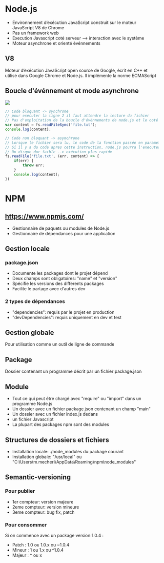 # Node.js
* Environnement d’exécution JavaScript construit sur le moteur JavaScript V8 de Chrome
* Pas un framework web
* Execution Javascript coté serveur --> interaction avec le système
* Moteur asynchrone et orienté événnements

## V8
Moteur d’exécution JavaScript open source de Google, écrit en C++ et utilisé dans Google Chrome et Node.js. Il implémente la norme ECMAScript

## Boucle d'événnement et mode asynchrone
![](https://github.com/mecheri/formation-angular/blob/master/Images/event-loop.jpg)

```javascript
// Code bloquant -> synchrone
// pour executer la ligne 2 il faut attendre la lecture du fichier
// Pas d'exploitation de la boucle d'événnements de node.js et le coté async
var content = fs.readFileSync('file.txt');
console.log(content);
```

```javascript
// Code non bloquant -> asynchrone
// Lorsque le fichier sera lu, le code de la fonction passée en parametre sera exécuté
// Si il y a du code apres cette instruction, node.js pourra l'executer en attendant d'avoir les informations sur le fichier en cours de lecture
// Un disque dur faible --> exécution plus rapide
fs.readFile('file.txt', (err, content) => {
    if(err) {
        throw err;
    }
    console.log(content);
})
```

# NPM
## https://www.npmjs.com/
* Gestionnaire de paquets ou modules de Node.js
* Gestionnaire de dépendances pour une application

## Gestion locale
### package.json
* Documente les packages dont le projet dépend
* Deux champs sont obligatoires: "name" et "version"
* Spécifie les versions des differents packages
* Facilite le partage avec d'autres dev
### 2 types de dépendances
* "dependencies": requis par le projet en production
* "devDependencies": requis uniquement en dev et test

## Gestion globale
Pour utilisation comme un outil de ligne de commande

## Package
Dossier contenant un programme décrit par un fichier package.json

## Module
* Tout ce qui peut être chargé avec "require" ou "import" dans un programme Node.js
* Un dossier avec un fichier package.json contenant un champ "main"
* Un dossier avec un fichier index.js dedans
* un fichier Javascript
* La plupart des packages npm sont des modules

## Structures de dossiers et fichiers
* Installation locale: ./node_modules du package courant
* Installation globale: "/usr/local" ou "C:\Users\m.mecheri\AppData\Roaming\npm\node_modules"

## Semantic-versioning
### Pour publier
* 1er  compteur: version majeure
* 2eme compteur: version mineure
* 3eme compteur: bug fix, patch

### Pour consommer
Si on commence avec un package version 1.0.4 :
* Patch  : 1.0 ou 1.0.x ou ~1.0.4
* Mineur : 1 ou 1.x ou ^1.0.4
* Majeur : * ou x